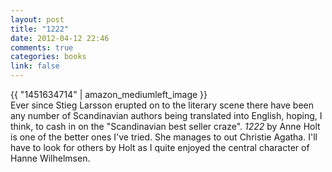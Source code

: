 ```yaml
---
layout: post
title: "1222"
date: 2012-04-12 22:46
comments: true
categories: books
link: false
---
```

{{ "1451634714" | amazon_mediumleft_image }}  
Ever since Stieg Larsson erupted on to the literary scene there have been any number of Scandinavian authors being translated into English, hoping, I think, to cash in on the "Scandinavian best seller craze". _1222_ by Anne Holt is one of the better ones I've tried. She manages to out Christie Agatha. I'll have to look for others by Holt as I quite enjoyed the central character of Hanne Wilhelmsen. 